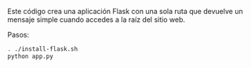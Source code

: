 Este código crea una aplicación Flask con una sola ruta que devuelve un mensaje simple cuando accedes a la raíz del sitio web.

Pasos:
```bash
. ./install-flask.sh
python app.py
```